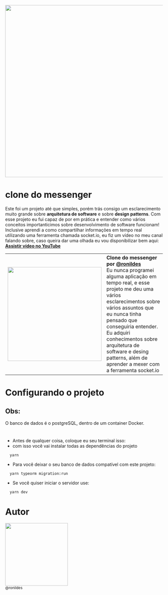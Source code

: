<p align="center">
  <a href="https://www.youtube.com/watch?v=0sTfIZvjYJk&list=PLMdYygf53DP5SVQQrkKCVWDS0TwYLVitL&index=2">
    <img src="https://cdn.discordapp.com/attachments/725215239875854337/844367287406034954/Annotation_2021-05-18_210658.png" width="550">
  </a>
</p>


# clone do messenger
Este foi um projeto até que simples, porém trás consigo um esclarecimento muito grande sobre **arquitetura de software** e sobre **design patterns**. Com esse projeto eu fui capaz de por em prática e entender como vários conceitos importanticimos sobre desenvolvimento de software funcionam! Inclusive aprendi a como compartilhar informações em tempo real utilizando uma ferramenta chamada socket.io, eu fiz um vídeo no meu canal falando sobre, caso queira dar uma olhada eu vou disponibilizar bem aqui: **[Assistir vídeo no YouTube](https://www.youtube.com/watch?v=VaaItBPTsOM)**

|||
| :---: | :--- |
| <img src="https://yt3.ggpht.com/yti/ANoDKi6ijhtf2qBYvDOtCsvsfdQkdblyCMT-iEEkYV-Qq2k=s88-c-k-c0x00ffffff-no-rj-mo" width="300"> | **Clone do messenger por [@ronildes](https://github.com/Ronildes)**<br>Eu nunca programei alguma aplicação em tempo real, e esse projeto me deu uma vários esclarecimentos sobre vários assuntos que eu nunca tinha pensado que conseguiria entender. Eu adquiri conhecimentos sobre arquitetura de software e desing patterns, além de aprender a mexer com a ferramenta socket.io<br>


# Configurando o projeto

## Obs:
O banco de dados é o postgreSQL, dentro de um container Docker.

#

- Antes de qualquer coisa, coloque eu seu terminal isso:
- com isso você vai instalar todas as dependências do projeto

```shell
  yarn
```

- Para você deixar o seu banco de dados compatível com este projeto:

```shell
  yarn typeorm migration:run
```

- Se você quiser iniciar o servidor use:

```shell
  yarn dev
```

# Autor
[<img src="https://avatars.githubusercontent.com/u/72399418?v=4" width=200><br><sub>@ronildes</sub>](https://github.com/ronildes)


